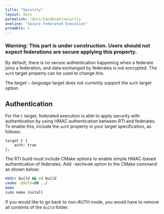 ```yaml
---
title: "Security"
layout: docs
permalink: /docs/handbook/security
oneline: "Secure Federated Execution"
preamble: >
---
```


### Warning: This part is under construction. Users should not expect federations are secure applying this property.

By default, there is no secure authentication happening when a federate joins a federation, and data exchanged by federates is not encrypted. The `auth` target property can be used to change this.

<div class="lf-cpp lf-py lf-ts lf-rs">

The $target-language$ target does not currently support the `auth` target option.

</div>

<div class="lf-c">

## Authentication

For the `C` target, federated execution is able to apply security with authentication by using HMAC authentication between RTI and federates. To enable this, include the `auth` property in your target specification, as follows:

```lf-c
target C {
    auth: true
};
```

The RTI build must include CMake options to enable simple HMAC-based authentication of federates. Add `-DAUTH=ON` option to the CMake command as shown below:

```bash
mkdir build && cd build
cmake -DAUTH=ON ../
make
sudo make install
```

If you would like to go back to non-AUTH mode, you would have to remove all contents of the `build` folder.

</div>